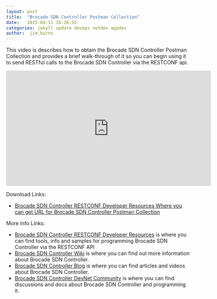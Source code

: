 ```yaml
---
layout: post
title:  "Brocade SDN Controller Postman Collection"
date:   2015-04-11 16:26:55
categories: jekyll update devops netdev appdev
author:  jim_burns
---
```


This video is describes how to obtain the Brocade SDN Controller Postman Collection and provides a brief walk-through of it so you can begin using it to send RESTful calls to the Brocade SDN Controller via the RESTCONF api. 

<iframe width="560" height="315" src="https://www.youtube.com/embed/iV7G8e6B8zM" frameborder="0" allowfullscreen></iframe>

Download Links:

 * <a href="https://github.com/BRCDcomm/BVC/wiki/RESTCONF-Developer-Resources" target="_blank">Brocade SDN Controller RESTCONF Developer Resources Where you can get URL for Brocade SDN Controller Postman Collection</a> 

More Info Links:

 * <a href="https://github.com/BRCDcomm/BVC/wiki/RESTCONF-Developer-Resources" target="_blank">Brocade SDN Controller RESTCONF Developer Resources</a> is where you can find tools, info and samples for programming Brocade SDN Controller via the RESTCONF API
 * <a href="https://github.com/BRCDcomm/BVC/wiki" target="_blank">Brocade SDN Controller Wiki</a> is where you can find out more information about Brocade SDN Controller.
 * <a href="https://brcdcomm.github.io/BVC/" target="_blank">Brocade SDN Controller Blog</a> is where you can find articles and videos about Brocade SDN Controller.
 * <a href="http://community.brocade.com/t5/DevNet/ct-p/APISupport" target="_blank">Brocade SDN Controller DevNet Community</a> is where you can find discussions and docs about Brocade SDN Controller and programming it.

[InstallBVC]: http://brcdcomm.github.io/BVC/jekyll/update/devops/netdev/appdev/2015/01/19/install-brocade-vyatta-controller.html
[ProgramOpenFlow]: http://brcdcomm.github.io/BVC/jekyll/update/devops/netdev/appdev/2015/02/10/restconf-app-1.html
